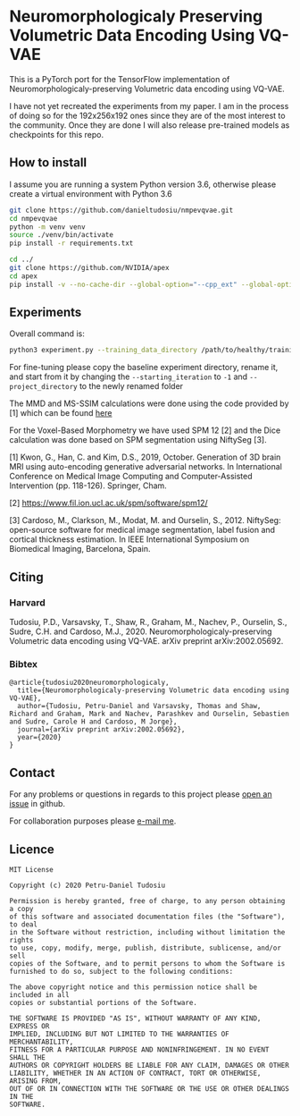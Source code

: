 # Neuromorphologicaly Preserving Volumetric Data Encoding Using VQ-VAE

This is a PyTorch port for the TensorFlow implementation of Neuromorphologicaly-preserving Volumetric data encoding using VQ-VAE.

I have not yet recreated the experiments from my paper. I am in the process of doing so for the 192x256x192 ones since they are of the most interest to the community. Once they are done I will also release pre-trained models as checkpoints for this repo.

## How to install  

I assume you are running a system Python version 3.6, otherwise please create a virtual environment with Python 3.6 

```bash
git clone https://github.com/danieltudosiu/nmpevqvae.git 
cd nmpevqvae
python -m venv venv
source ./venv/bin/activate
pip install -r requirements.txt

cd ../
git clone https://github.com/NVIDIA/apex
cd apex
pip install -v --no-cache-dir --global-option="--cpp_ext" --global-option="--cuda_ext" ./
```

## Experiments
Overall command is:
```bash
python3 experiment.py --training_data_directory /path/to/healthy/training/dataset/ --testing_data_directory /path/to/healthy/testing/dataset/ --project_directory /path/to/project/output/directory/ --experiment_name adaptive --device 1 --mode Training --starting_iteration 0 --epochs 20000 -log_every 10000 --checkpoint_every 10000 --checkpoint_last 5 --batch_size 2 --learning_rate 0.0001 --loss Baur --reconstruction_lambda 1.0 --zero_image_gradient_loss 100000 --one_image_gradient_loss 10000 --max_image_gradient_loss 5 --first_decay_steps 6480 --alpha 0.0000001 --t_mul 1.25 --m_mul 0.95
```

For fine-tuning please copy the baseline experiment directory, rename it, and start from it by changing the ``--starting_iteration`` to ``-1`` and ``--project_directory`` to the newly renamed folder

The MMD and MS-SSIM calculations were done using the code provided by [1] which can be found [here](https://github.com/cyclomon/3dbraingen)

For the Voxel-Based Morphometry we have used SPM 12 [2] and the Dice calculation was done based on SPM segmentation using NiftySeg [3]. 

[1] Kwon, G., Han, C. and Kim, D.S., 2019, October. Generation of 3D brain MRI using auto-encoding generative adversarial networks. In International Conference on Medical Image Computing and Computer-Assisted Intervention (pp. 118-126). Springer, Cham.

[2] https://www.fil.ion.ucl.ac.uk/spm/software/spm12/

[3] Cardoso, M., Clarkson, M., Modat, M. and Ourselin, S., 2012. NiftySeg: open-source software for medical image segmentation, label fusion and cortical thickness estimation. In IEEE International Symposium on Biomedical Imaging, Barcelona, Spain.
## Citing
### Harvard

Tudosiu, P.D., Varsavsky, T., Shaw, R., Graham, M., Nachev, P., Ourselin, S., Sudre, C.H. and Cardoso, M.J., 2020. Neuromorphologicaly-preserving Volumetric data encoding using VQ-VAE. arXiv preprint arXiv:2002.05692.

### Bibtex

```
@article{tudosiu2020neuromorphologicaly,
  title={Neuromorphologicaly-preserving Volumetric data encoding using VQ-VAE},
  author={Tudosiu, Petru-Daniel and Varsavsky, Thomas and Shaw, Richard and Graham, Mark and Nachev, Parashkev and Ourselin, Sebastien and Sudre, Carole H and Cardoso, M Jorge},
  journal={arXiv preprint arXiv:2002.05692},
  year={2020}
}
```

## Contact

For any problems or questions in regards to this project please [open an issue](https://github.com/danieltudosiu/nmpevqvae/issues/new) in github.

For collaboration purposes please [e-mail me](mailto:petru.tudosiu@kcl.ac.uk).

## Licence

```
MIT License

Copyright (c) 2020 Petru-Daniel Tudosiu

Permission is hereby granted, free of charge, to any person obtaining a copy
of this software and associated documentation files (the "Software"), to deal
in the Software without restriction, including without limitation the rights
to use, copy, modify, merge, publish, distribute, sublicense, and/or sell
copies of the Software, and to permit persons to whom the Software is
furnished to do so, subject to the following conditions:

The above copyright notice and this permission notice shall be included in all
copies or substantial portions of the Software.

THE SOFTWARE IS PROVIDED "AS IS", WITHOUT WARRANTY OF ANY KIND, EXPRESS OR
IMPLIED, INCLUDING BUT NOT LIMITED TO THE WARRANTIES OF MERCHANTABILITY,
FITNESS FOR A PARTICULAR PURPOSE AND NONINFRINGEMENT. IN NO EVENT SHALL THE
AUTHORS OR COPYRIGHT HOLDERS BE LIABLE FOR ANY CLAIM, DAMAGES OR OTHER
LIABILITY, WHETHER IN AN ACTION OF CONTRACT, TORT OR OTHERWISE, ARISING FROM,
OUT OF OR IN CONNECTION WITH THE SOFTWARE OR THE USE OR OTHER DEALINGS IN THE
SOFTWARE.
```
